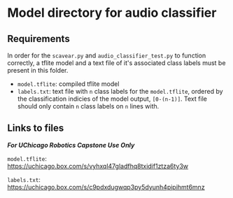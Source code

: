 # Model directory for audio classifier

## Requirements

In order for the `scavear.py` and `audio_classifier_test.py` to function correctly, a tflite model and a text file of it's associated class labels must be present in this folder.

* `model.tflite`: compiled tflite model
* `labels.txt`: text file with `n` class labels for the `model.tflite`, ordered by the classification indicies of the model output, `[0-(n-1)]`.  Text file should only contain `n` class labels on `n` lines with.

## Links to files

***For UChicago Robotics Capstone Use Only***

`model.tflite`: <https://uchicago.box.com/s/vyhxql47gladfhq8txidif1ztza6ty3w>

`labels.txt`: <https://uchicago.box.com/s/c9pdxdugwqp3py5dyunh4pipihmt6mnz>